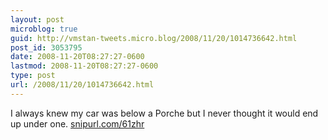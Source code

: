 ```yaml
---
layout: post
microblog: true
guid: http://vmstan-tweets.micro.blog/2008/11/20/1014736642.html
post_id: 3053795
date: 2008-11-20T08:27:27-0600
lastmod: 2008-11-20T08:27:27-0600
type: post
url: /2008/11/20/1014736642.html
---
```

I always knew my car was below a Porche but I never thought it would end up under one.  [snipurl.com/61zhr](http://snipurl.com/61zhr)
